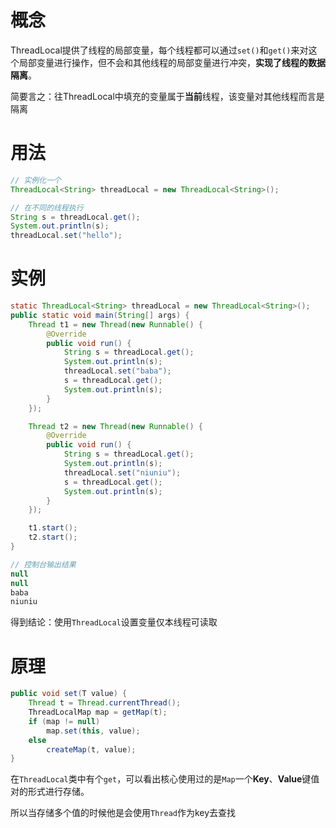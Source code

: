 # 概念

ThreadLocal提供了线程的局部变量，每个线程都可以通过`set()`和`get()`来对这个局部变量进行操作，但不会和其他线程的局部变量进行冲突，**实现了线程的数据隔离**。

简要言之：往ThreadLocal中填充的变量属于**当前**线程，该变量对其他线程而言是隔离

# 用法

```java
// 实例化一个
ThreadLocal<String> threadLocal = new ThreadLocal<String>();

// 在不同的线程执行
String s = threadLocal.get();
System.out.println(s);
threadLocal.set("hello");
```

# 实例

```java
static ThreadLocal<String> threadLocal = new ThreadLocal<String>();
public static void main(String[] args) {
    Thread t1 = new Thread(new Runnable() {
        @Override
        public void run() {
            String s = threadLocal.get();
            System.out.println(s);
            threadLocal.set("baba");
            s = threadLocal.get();
            System.out.println(s);
        }
    });

    Thread t2 = new Thread(new Runnable() {
        @Override
        public void run() {
            String s = threadLocal.get();
            System.out.println(s);
            threadLocal.set("niuniu");
            s = threadLocal.get();
            System.out.println(s);
        }
    });

    t1.start();
    t2.start();
}

// 控制台输出结果
null
null
baba
niuniu
```

得到结论：使用`ThreadLocal`设置变量仅本线程可读取

# 原理

```java
public void set(T value) {
    Thread t = Thread.currentThread();
    ThreadLocalMap map = getMap(t);
    if (map != null)
        map.set(this, value);
    else
        createMap(t, value);
}
```

在`ThreadLocal`类中有个`get`，可以看出核心使用过的是`Map`一个**Key**、**Value**键值对的形式进行存储。

所以当存储多个值的时候他是会使用`Thread`作为key去查找
